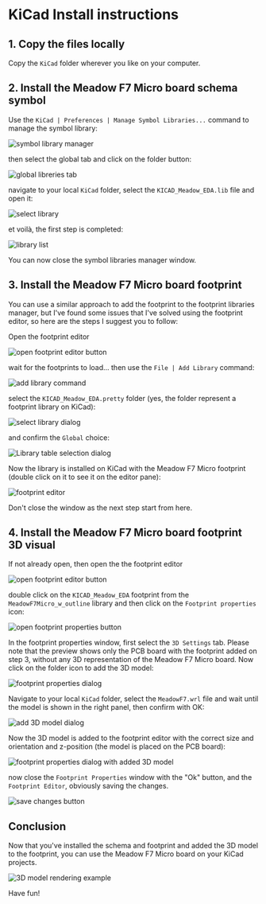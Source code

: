 # KiCad Install instructions

## 1. Copy the files locally

Copy the `KiCad` folder wherever you like on your computer.

## 2. Install the Meadow F7 Micro board schema symbol

Use the `KiCad | Preferences | Manage Symbol Libraries...` command to manage the symbol library:

![symbol library manager](readme-images/kicad-Install/Image_01.png)

then select the global tab and click on the folder button:

![global libreries tab](readme-images/kicad-Install/Image_02.png)

navigate to your local `KiCad` folder, select the `KICAD_Meadow_EDA.lib` file and open it:

![select library](readme-images/kicad-Install/Image_03.png)

et voilà, the first step is completed:

![library list](readme-images/kicad-Install/Image_04.png)

You can now close the symbol libraries manager window.

## 3. Install the Meadow F7 Micro board footprint

You can use a similar approach to add the footprint to the footprint libraries manager, but I've found some issues that I've solved using the footprint editor, so here are the steps I suggest you to follow:

Open the footprint editor

![open footprint editor button](readme-images/kicad-Install/Image_05.png)

wait for the footprints to load... then use the `File | Add Library` command:

![add library command](readme-images/kicad-Install/Image_06.png)

select the `KICAD_Meadow_EDA.pretty` folder (yes, the folder represent a footprint library on KiCad):

![select library dialog](readme-images/kicad-Install/Image_07.png)

and confirm the `Global` choice:

![Library table selection dialog](readme-images/kicad-Install/Image_08.png)

Now the library is installed on KiCad with the Meadow F7 Micro footprint (double click on it to see it on the editor pane):

![footprint editor](readme-images/kicad-Install/Image_09.png)

Don't close the window as the next step start from here.

## 4. Install the Meadow F7 Micro board footprint 3D visual

If not already open, then open the the footprint editor

![open footprint editor button](readme-images/kicad-Install/Image_05.png)

double click on the `KICAD_Meadow_EDA` footprint from the `MeadowF7Micro_w_outline` library and then click on the `Footprint properties` icon:

![open footprint properties button](readme-images/kicad-Install/Image_10.png)

In the footprint properties window, first select the `3D Settings` tab. Please note that the preview shows only the PCB board with the footprint added on step 3, without any 3D representation of the Meadow F7 Micro board. Now click on the folder icon to add the 3D model:

![footprint properties dialog](readme-images/kicad-Install/Image_11.png)

Navigate to your local `KiCad` folder, select the `MeadowF7.wrl` file and wait until the model is shown in the right panel, then confirm with OK:

![add 3D model dialog](readme-images/kicad-Install/Image_12.png)

Now the 3D model is added to the footprint editor with the correct size and orientation and z-position (the model is placed on the PCB board):

![footprint properties dialog with added 3D model](readme-images/kicad-Install/Image_13.png)

now close the `Footprint Properties` window with the "Ok" button, and the `Footprint Editor`, obviously saving the changes.

![save changes button](readme-images/kicad-Install/Image_14.png)

## Conclusion

Now that you've installed the schema and footprint and added the 3D model to the footprint, you can use the Meadow F7 Micro board on your KiCad projects.

![3D model rendering example](readme-images/kicad-Install/Image_15.png)

Have fun!

